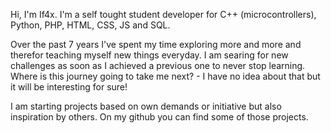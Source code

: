 Hi,
I'm If4x. I'm a self tought student developer for C++ (microcontrollers), Python, PHP, HTML, CSS, JS and SQL.

Over the past 7 years I've spent my time exploring more and more and therefor teaching myself new things everyday. I am searing for new challenges as soon as I achieved a previous one to never stop learning. Where is this journey going to take me next? - I have no idea about that but it will be interesting for sure!

I am starting projects based on own demands or initiative but also inspiration by others. On my github you can find some of those projects.
